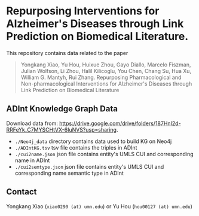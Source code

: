 # Repurposing Interventions for Alzheimer's Diseases through Link Prediction on Biomedical Literature.

This repository contains data related to the paper

> Yongkang Xiao, Yu Hou, Huixue Zhou, Gayo Diallo, Marcelo Fiszman, Julian Wolfson, Li Zhou, Halil Kilicoglu, You Chen, Chang Su, Hua Xu, William G. Mantyh, Rui Zhang. Repurposing Pharmacological and Non-pharmacological Interventions for Alzheimer's Diseases through Link Prediction on Biomedical Literature

## ADInt Knowledge Graph Data
Download data from: https://drive.google.com/drive/folders/187HnI2d-RRFeYk_C7MYSCHtVX-6IuNVS?usp=sharing.
- `./Neo4j_data` directory contains data used to build KG on Neo4j
- `./ADIntKG.tsv` tsv file contains the triples in ADInt
- `./cui2name.json` json file contains entity's UMLS CUI and corresponding name in ADInt
- `./cui2semtype.json` json file contains entity's UMLS CUI and corresponding name semantic type in ADInt

## Contact

Yongkang Xiao (`xiao0290 (at) umn.edu`) or Yu Hou (`hou00127 (at) umn.edu`)
